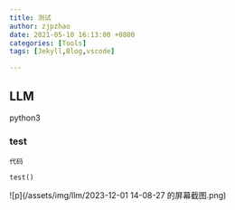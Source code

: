 ```yaml
---
title: 测试
author: zjpzhao
date: 2021-05-10 16:13:00 +0800
categories: [Tools]
tags: [Jekyll,Blog,vscode]

---
```


## LLM

python3
### test

```
代码

test()
```
![p](/assets/img/llm/2023-12-01 14-08-27 的屏幕截图.png)

